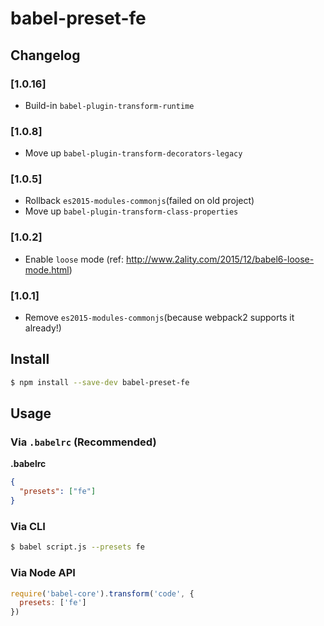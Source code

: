 # babel-preset-fe

## Changelog

### **[1.0.16]**

- Build-in `babel-plugin-transform-runtime`

### [1.0.8]

- Move up `babel-plugin-transform-decorators-legacy`

### [1.0.5]

- Rollback `es2015-modules-commonjs`(failed on old project)
- Move up `babel-plugin-transform-class-properties`

### [1.0.2]

- Enable `loose` mode (ref: http://www.2ality.com/2015/12/babel6-loose-mode.html)

### [1.0.1]

- Remove `es2015-modules-commonjs`(because webpack2 supports it already!)

## Install

```sh
$ npm install --save-dev babel-preset-fe
```

## Usage

### Via `.babelrc` (Recommended)

**.babelrc**

```json
{
  "presets": ["fe"]
}
```

### Via CLI

```sh
$ babel script.js --presets fe
```

### Via Node API

```javascript
require('babel-core').transform('code', {
  presets: ['fe']
})
```
